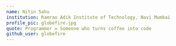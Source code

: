 ```yaml
---
name: Nitin Sahu
institution: Ramrao Adik Institute of Technology, Navi Mumbai
profile_pic: globefire.jpg
quote: Programmer = Someone who turns coffee into code 
github_user: globefire
---
```

